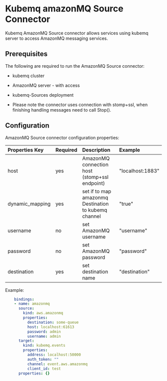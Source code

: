 # Kubemq amazonMQ Source Connector

Kubemq AmazonMQ Source connector allows services using kubemq server to access AmazonMQ messaging services.

## Prerequisites
The following are required to run the AmazonMQ Source connector:

- kubemq cluster
- AmazonMQ server - with access 
- kubemq-Sources deployment


- Please note the connector uses connection with stomp+ssl, when finishing handling messages need to call Stop().

## Configuration

AmazonMQ Source connector configuration properties:

| Properties Key                  | Required| Description                                             | Example                                                                |
|:--------------------------------|:--------|:--------------------------------------------------------|:-----------------------------------------------------------------------|
| host                            | yes     | AmazonMQ connection host (stomp+ssl endpoint)           | "localhost:1883" |
| dynamic_mapping                 | yes     | set if to map amazonmq Destination to kubemq channel    | "true"          |
| username                        | no      | set AmazonMQ username                                   | "username" |
| password                        | no      | set AmazonMQ password                                   | "password" |
| destination                     | yes     | set destination name                                    | "destination"         |


Example:

```yaml
    bindings:
    - name: amazonmq
      source:
        kind: aws.amazonmq
        properties:
          destination: some-queue
          host: localhost:61613
          password: admin
          username: admin
      target:
        kind: kubemq.events
        properties:
          address: localhost:50000
          auth_token: ""
          channel: event.aws.amazonmq
          client_id: test
      properties: {}

```
